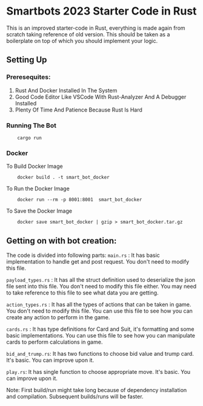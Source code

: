 # Smartbots 2023 Starter Code in Rust

This is an improved starter-code in Rust, everything is made again from scratch taking reference of old version.
This should be taken as a boilerplate on top of which you should implement your logic. 


## Setting Up
### Preresequites:

1. Rust And Docker Installed In The System
2. Good Code Editor Like VSCode With Rust-Analyzer And A Debugger Installed
3. Plenty Of Time And Patience Because Rust Is Hard 


### Running The Bot
```
    cargo run 
```
  

### Docker

To Build Docker Image
```
    docker build . -t smart_bot_docker 
```
To Run the Docker Image
```
    docker run --rm -p 8001:8001  smart_bot_docker
```
To Save the Docker Image
```
    docker save smart_bot_docker | gzip > smart_bot_docker.tar.gz
```
## Getting on with bot creation:

The code is divided into following parts:
`main.rs` : 
It has basic implementation to handle get and post request. You don't need to modify this file.

`payload_types.rs` : It has all the struct definition used to deserialize the json file sent into this file. 
You don't need to modify this file either. You may need to take reference to this file to see what data you are getting.

`action_types.rs` : It has all the types of actions that can be taken in game. You don't need to modify this file.
You can use this file to see how you can create any action to perform in the game.

`cards.rs` : It has type definitions for Card and Suit, it's formatting and some basic implementations.
You can use this file to see how you can manipulate cards to perform calculations in game.

`bid_and_trump.rs`: It has two functions to choose bid value and trump card. It's basic. You can improve upon it.

`play.rs`: It has single function to choose appropriate move. It's basic. You can improve upon it.


Note: First build/run might take long because of dependency installation and compilation. Subsequent builds/runs will be faster.